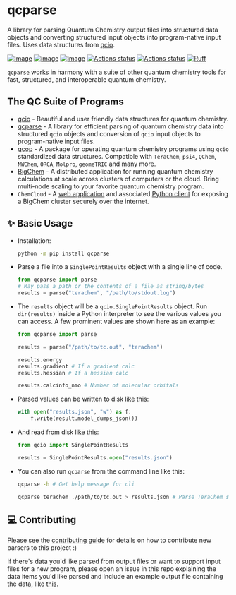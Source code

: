 # qcparse

A library for parsing Quantum Chemistry output files into structured data objects and converting structured input objects into program-native input files. Uses data structures from [qcio](https://github.com/coltonbh/qcio).

[![image](https://img.shields.io/pypi/v/qcparse.svg)](https://pypi.python.org/pypi/qcparse)
[![image](https://img.shields.io/pypi/l/qcparse.svg)](https://pypi.python.org/pypi/qcparse)
[![image](https://img.shields.io/pypi/pyversions/qcparse.svg)](https://pypi.python.org/pypi/qcparse)
[![Actions status](https://github.com/coltonbh/qcparse/workflows/Tests/badge.svg)](https://github.com/coltonbh/qcparse/actions)
[![Actions status](https://github.com/coltonbh/qcparse/workflows/Basic%20Code%20Quality/badge.svg)](https://github.com/coltonbh/qcparse/actions)
[![Ruff](https://img.shields.io/endpoint?url=https://raw.githubusercontent.com/charliermarsh/ruff/main/assets/badge/v1.json)](https://github.com/charliermarsh/ruff)

`qcparse` works in harmony with a suite of other quantum chemistry tools for fast, structured, and interoperable quantum chemistry.

## The QC Suite of Programs

- [qcio](https://github.com/coltonbh/qcio) - Beautiful and user friendly data structures for quantum chemistry.
- [qcparse](https://github.com/coltonbh/qcparse) - A library for efficient parsing of quantum chemistry data into structured `qcio` objects and conversion of `qcio` input objects to program-native input files.
- [qcop](https://github.com/coltonbh/qcop) - A package for operating quantum chemistry programs using `qcio` standardized data structures. Compatible with `TeraChem`, `psi4`, `QChem`, `NWChem`, `ORCA`, `Molpro`, `geomeTRIC` and many more.
- [BigChem](https://github.com/mtzgroup/bigchem) - A distributed application for running quantum chemistry calculations at scale across clusters of computers or the cloud. Bring multi-node scaling to your favorite quantum chemistry program.
- `ChemCloud` - A [web application](https://github.com/mtzgroup/chemcloud-server) and associated [Python client](https://github.com/mtzgroup/chemcloud-client) for exposing a BigChem cluster securely over the internet.

## ✨ Basic Usage

- Installation:

  ```sh
  python -m pip install qcparse
  ```

- Parse a file into a `SinglePointResults` object with a single line of code.

  ```python
  from qcparse import parse
  # May pass a path or the contents of a file as string/bytes
  results = parse("terachem", "/path/to/stdout.log")
  ```

- The `results` object will be a `qcio.SinglePointResults` object. Run `dir(results)` inside a Python interpreter to see the various values you can access. A few prominent values are shown here as an example:

  ```python
  from qcparse import parse

  results = parse("/path/to/tc.out", "terachem")

  results.energy
  results.gradient # If a gradient calc
  results.hessian # If a hessian calc

  results.calcinfo_nmo # Number of molecular orbitals
  ```

- Parsed values can be written to disk like this:

  ```py
  with open("results.json", "w") as f:
      f.write(result.model_dumps_json())
  ```

- And read from disk like this:

  ```py
  from qcio import SinglePointResults

  results = SinglePointResults.open("results.json")
  ```

- You can also run `qcparse` from the command line like this:

  ```sh
  qcparse -h # Get help message for cli

  qcparse terachem ./path/to/tc.out > results.json # Parse TeraChem stdout to json
  ```

## 💻 Contributing

Please see the [contributing guide](./CONTRIBUTING.md) for details on how to contribute new parsers to this project :)

If there's data you'd like parsed from output files or want to support input files for a new program, please open an issue in this repo explaining the data items you'd like parsed and include an example output file containing the data, like [this](https://github.com/coltonbh/qcparse/issues/2).
